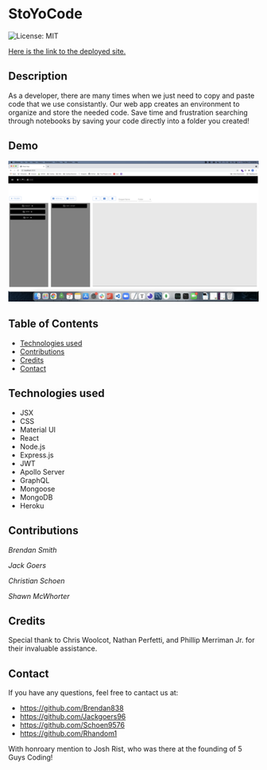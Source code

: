 # StoYoCode
![License: MIT](https://img.shields.io/badge/License-MIT-yellow.svg)

[Here is the link to the deployed site.](https://stoyocode2.herokuapp.com/)

## Description 
As a developer, there are many times when we just need to copy and paste code that we use consistantly. Our web app creates an environment to organize and store the needed code. Save time and frustration searching through notebooks by saving your code directly into a folder you created!

## Demo 
![screenshot](./assets//screenShot.png)

## Table of Contents
* [Technologies used](#technologies-used)
* [Contributions](#Contributions)
* [Credits](#Credits)
* [Contact](#Contact)

## Technologies used
  - JSX
  - CSS
  - Material UI
  - React
  - Node.js
  - Express.js
  - JWT
  - Apollo Server
  - GraphQL
  - Mongoose
  - MongoDB
  - Heroku 

## Contributions
  *Brendan Smith*

  *Jack Goers*

  *Christian Schoen*

  *Shawn McWhorter*

## Credits
  Special thank to Chris Woolcot, Nathan Perfetti, and Phillip Merriman Jr. for their invaluable assistance. 

## Contact
If you have any questions, feel free to cantact us at: 
  * https://github.com/Brendan838
  * https://github.com/Jackgoers96
  * https://github.com/Schoen9576
  * https://github.com/Rhandom1

  With honroary mention to Josh Rist, who was there at the founding of 5 Guys Coding!